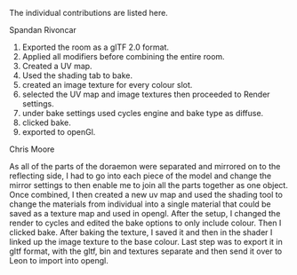 The individual contributions are listed here.

Spandan Rivoncar

1. Exported the room as a glTF 2.0 format.
2. Applied all modifiers before combining the entire room.
3. Created a UV map.
4. Used the shading tab to bake.
5. created an image texture for every colour slot.
6. selected the UV map and image textures then proceeded to Render settings.
7. under bake settings used cycles engine and bake type as diffuse.
8. clicked bake.
9. exported to openGl.

Chris Moore

As all of the parts of the doraemon were separated and mirrored on to the reflecting side, I had to go into each piece of the model and change the mirror settings to then enable me to join all the parts together as one object.
Once combined, I then created a new uv map and used the shading tool to change the materials from individual into a single material that could be saved as a texture map and used in opengl.
After the setup, I changed the render to cycles and edited the bake options to only include colour. Then I clicked bake.
After baking the texture, I saved it and then in the shader I linked up the image texture to the base colour.
Last step was to export it in gltf format, with the gltf, bin and textures separate and then send it over to Leon to import into opengl.

